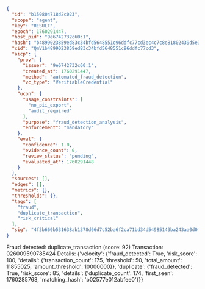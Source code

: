```json
{
  "id": "b150804718d2c023",
  "scope": "agent",
  "key": "RESULT",
  "epoch": 1760291447,
  "host_pid": "9e6742732c60:1",
  "hash": "b4899023859ed83c34bfd5648551c96ddfc77cd3ec4c7c8e81802439d5e3a6cc",
  "cid": "QmV1b4899023859ed83c34bfd5648551c96ddfc77cd3",
  "aicp": {
    "prov": {
      "issuer": "9e6742732c60:1",
      "created_at": 1760291447,
      "method": "automated_fraud_detection",
      "vc_type": "VerifiableCredential"
    },
    "ucon": {
      "usage_constraints": [
        "no_pii_export",
        "audit_required"
      ],
      "purpose": "fraud_detection_analysis",
      "enforcement": "mandatory"
    },
    "eval": {
      "confidence": 1.0,
      "evidence_count": 0,
      "review_status": "pending",
      "evaluated_at": 1760291448
    }
  },
  "sources": [],
  "edges": [],
  "metrics": {},
  "thresholds": {},
  "tags": [
    "fraud",
    "duplicate_transaction",
    "risk_critical"
  ],
  "sig": "4f3b660b531638ab1378d66d7c52ba6f2ca71bd34d54985143ba243aa0d0ff9c"
}
```

Fraud detected: duplicate_transaction (score: 92)
Transaction: 026009590785424
Details: {'velocity': {'fraud_detected': True, 'risk_score': 100, 'details': {'transaction_count': 175, 'threshold': 50, 'total_amount': 11855025, 'amount_threshold': 10000000}}, 'duplicate': {'fraud_detected': True, 'risk_score': 85, 'details': {'duplicate_count': 174, 'first_seen': 1760285763, 'matching_hash': 'b02577e012abfee0'}}}